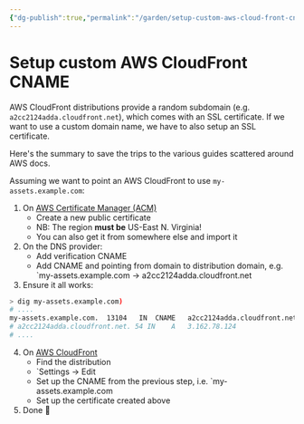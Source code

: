 ```yaml
---
{"dg-publish":true,"permalink":"/garden/setup-custom-aws-cloud-front-cname/","tags":["aws","how-to"],"created":"2024-03-03T14:24:35.592+01:00","updated":"2024-03-05T14:52:13.729+01:00"}
---
```


# Setup custom AWS CloudFront CNAME

AWS CloudFront distributions provide a random subdomain (e.g. `a2cc2124adda.cloudfront.net`), which comes with an SSL certificate.
If we want to use a custom domain name, we have to also setup an SSL certificate.

Here's the summary to save the trips to the various guides scattered around AWS docs.

Assuming we want to point an AWS CloudFront to use `my-assets.example.com`: 

1. On [AWS Certificate Manager (ACM)](https://us-east-1.console.aws.amazon.com/acm/home?region=us-east-1#/welcome) 
	* Create a new public certificate
	* NB: The region **must be** US-East N. Virginia!
	* You can also get it from somewhere else and import it
2. On the DNS provider:
	* Add verification CNAME
	* Add CNAME and pointing from domain to distribution domain, e.g. `my-assets.example.com -> a2cc2124adda.cloudfront.net
3. Ensure it all works:
```sh
> dig my-assets.example.com)
# ....
my-assets.example.com.	13104	IN	CNAME	a2cc2124adda.cloudfront.net.
# a2cc2124adda.cloudfront.net. 54 IN	A	3.162.78.124
# ....
```
4. On [AWS CloudFront](https://us-east-1.console.aws.amazon.com/cloudfront/v4/home#/distributions)
	* Find the distribution
	* `Settings -> Edit
	* Set up the CNAME from the previous step, i.e. `my-assets.example.com
	* Set up the certificate created above
5. Done 🍰